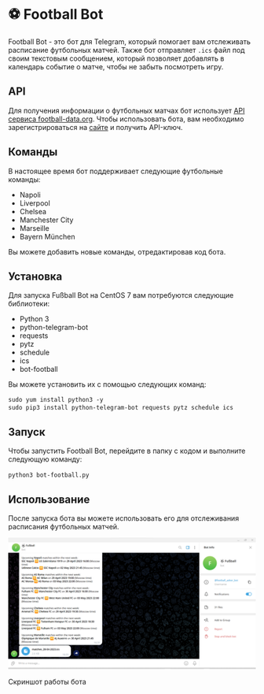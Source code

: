 # :soccer: Football Bot

Football Bot - это бот для Telegram, который помогает вам отслеживать расписание футбольных матчей. Также бот отправляет `.ics` файл под своим текстовым сообщением, который позволяет добавлять в календарь событие о матче, чтобы не забыть посмотреть игру.

## API

Для получения информации о футбольных матчах бот использует [API сервиса football-data.org](https://www.football-data.org/). Чтобы использовать бота, вам необходимо зарегистрироваться на [сайте](https://www.football-data.org/) и получить API-ключ.

## Команды

В настоящее время бот поддерживает следующие футбольные команды:

- Napoli
- Liverpool
- Chelsea
- Manchester City
- Marseille
- Bayern München

Вы можете добавить новые команды, отредактировав код бота.

## Установка

Для запуска Fußball Bot на CentOS 7 вам потребуются следующие библиотеки:

- Python 3
- python-telegram-bot
- requests
- pytz
- schedule
- ics
- bot-football

Вы можете установить их с помощью следующих команд:

```
sudo yum install python3 -y
sudo pip3 install python-telegram-bot requests pytz schedule ics
```

## Запуск

Чтобы запустить Football Bot, перейдите в папку с кодом и выполните следующую команду:

`python3 bot-football.py`

## Использование

После запуска бота вы можете использовать его для отслеживания расписания футбольных матчей.
<p align="center">
  <img src="img\bot-football-img.png" alt="bot-football-img">
  <figcaption>Скриншот работы бота</figcaption>
</p>
